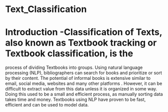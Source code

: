 # Text_Classification
# Introduction -Classification of Texts, also known as Textbook tracking or Textbook classification, is the 
process of dividing Textbooks into groups. Using natural language processing (NLP), bibliographers can search for books and prioritize or sort by their content. The potential of informal books is extensive similar to email, social media, websites and many other platforms . However, it can be difficult to extract value from this data unless it is organized in some 
way. Doing this used to be a small and efficient process, as manually sorting data takes time and money. Textbooks using NLP have proven to be fast, efficient and can be used to model data.

